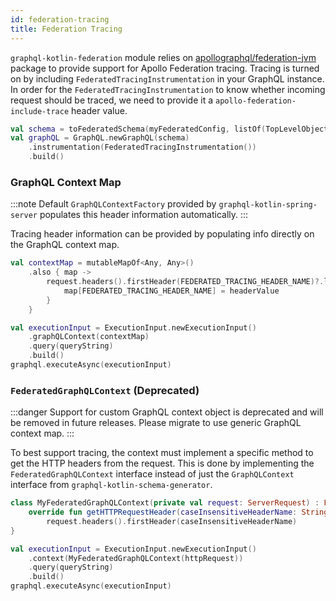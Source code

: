```yaml
---
id: federation-tracing
title: Federation Tracing
---
```


`graphql-kotlin-federation` module relies on [apollographql/federation-jvm](https://github.com/apollographql/federation-jvm)
package to provide support for Apollo Federation tracing. Tracing is turned on by including `FederatedTracingInstrumentation`
in your GraphQL instance. In order for the `FederatedTracingInstrumentation` to know whether incoming request should be
traced, we need to provide it a `apollo-federation-include-trace` header value.

```kotlin
val schema = toFederatedSchema(myFederatedConfig, listOf(TopLevelObject(MyFederatedQuery())))
val graphQL = GraphQL.newGraphQL(schema)
    .instrumentation(FederatedTracingInstrumentation())
    .build()
```

### GraphQL Context Map

:::note
Default `GraphQLContextFactory` provided by `graphql-kotlin-spring-server` populates this header information automatically.
:::

Tracing header information can be provided by populating info directly on the GraphQL context map.

```kotlin
val contextMap = mutableMapOf<Any, Any>()
    .also { map ->
        request.headers().firstHeader(FEDERATED_TRACING_HEADER_NAME)?.let { headerValue ->
            map[FEDERATED_TRACING_HEADER_NAME] = headerValue
        }
    }

val executionInput = ExecutionInput.newExecutionInput()
    .graphQLContext(contextMap)
    .query(queryString)
    .build()
graphql.executeAsync(executionInput)
```

### `FederatedGraphQLContext` (Deprecated)

:::danger
Support for custom GraphQL context object is deprecated and will be removed in future releases. Please migrate to use
generic GraphQL context map.
:::

To best support tracing, the context must implement a specific method to get the HTTP headers from the request.
This is done by implementing the `FederatedGraphQLContext` interface instead of just the `GraphQLContext` interface
from `graphql-kotlin-schema-generator`.

```kotlin
class MyFederatedGraphQLContext(private val request: ServerRequest) : FederatedGraphQLContext {
    override fun getHTTPRequestHeader(caseInsensitiveHeaderName: String): String? =
        request.headers().firstHeader(caseInsensitiveHeaderName)
}

val executionInput = ExecutionInput.newExecutionInput()
    .context(MyFederatedGraphQLContext(httpRequest))
    .query(queryString)
    .build()
graphql.executeAsync(executionInput)
```
